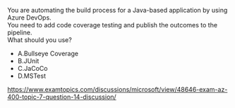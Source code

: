 You are automating the build process for a Java-based application by using Azure DevOps.<br/>You need to add code coverage testing and publish the outcomes to the pipeline.<br/>What should you use?<br/><ul><li class="multi-choice-item"><span class="multi-choice-letter" data-choice-letter="A">A.</span>Bullseye Coverage</li><li class="multi-choice-item"><span class="multi-choice-letter" data-choice-letter="B">B.</span>JUnit</li><li class="multi-choice-item correct-hidden"><span class="multi-choice-letter" data-choice-letter="C">C.</span>JaCoCo</li><li class="multi-choice-item"><span class="multi-choice-letter" data-choice-letter="D">D.</span>MSTest</li></ul><p><a href="https://www.examtopics.com/discussions/microsoft/view/48646-exam-az-400-topic-7-question-14-discussion/">https://www.examtopics.com/discussions/microsoft/view/48646-exam-az-400-topic-7-question-14-discussion/</a></p><script src="https://giscus.app/client.js"                    data-repo="azsamples/az204"                    data-repo-id="R_kgDOMRXzDQ"                    data-category="General"                    data-category-id="DIC_kwDOMRXzDc4Cgi27"                    data-mapping="pathname"                    data-strict="0"                    data-reactions-enabled="0"                    data-emit-metadata="0"                    data-input-position="bottom"                    data-theme="preferred_color_scheme"                    data-lang="en"                    crossorigin="anonymous"                    async>                    </script>